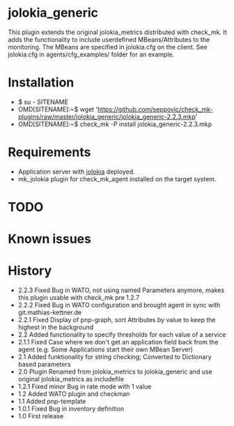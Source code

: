 # jolokia_generic
This plugin extends the original jolokia_metrics distributed with check_mk.
It adds the functionality to include userdefined MBeans/Attributes to the 
monitoring. The MBeans are specified in jolokia.cfg on the client. See 
jolokia.cfg in agents/cfg_examples/ folder for an example.

# Installation
* $ su - SITENAME
* OMD[SITENAME]:~$ wget 'https://github.com/seppovic/check_mk-plugins/raw/master/jolokia_generic/jolokia_generic-2.2.3.mkp'
* OMD[SITENAME]:~$ check_mk -P install jolokia_generic-2.2.3.mkp

# Requirements
* Application server with [jolokia](http://jolokia.org/) deployed.
* mk_jolokia plugin for check_mk_agent installed on the target system.

# TODO

# Known issues

# History
* 2.2.3 Fixed Bug in WATO, not using named Parameters anymore, makes this plugin usable with check_mk pre 1.2.7
* 2.2.2 Fixed Bug in WATO configuration and brought agent in sync with git.mathias-kettner.de
* 2.2.1 Fixed Display of pnp-graph, sort Attributes by value to keep the highest in the background
* 2.2   Added functionality to specify thresholds for each value of a service
* 2.1.1 Fixed Case where we don't get an application field back from the agent (e.g. Some Applications start their own MBean Server)
* 2.1   Added funktionality for string checking; Converted to Dictionary based parameters
* 2.0   Plugin Renamed from jolokia_metrics to jolokia_generic and use original jolokia_metrics as includefile
* 1.2.1 Fixed minor Bug in rate mode with 1 value
* 1.2   Added WATO plugin and checkman
* 1.1   Added pnp-template
* 1.0.1 Fixed Bug in inventory definition
* 1.0   First release
